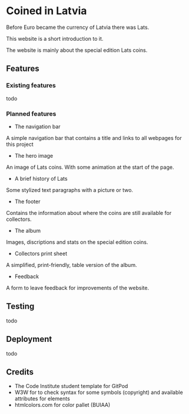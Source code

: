 # Coined in Latvia

Before Euro became the currency of Latvia there was Lats.

This website is a short introduction to it.

The website is mainly about the special edition Lats coins.

## Features

### Existing features

todo

### Planned features

* The navigation bar

A simple navigation bar that contains a title and links to all webpages for this project

* The hero image

An image of Lats coins. With some animation at the start of the page.

* A brief history of Lats

Some stylized text paragraphs with a picture or two.

* The footer

Contains the information about where the coins are still available for collectors.

* The album

Images, discriptions and stats on the special edition coins.

* Collectors print sheet

A simplified, print-friendly, table version of the album.

* Feedback 

A form to leave feedback for improvements of the website.

## Testing

todo

## Deployment

todo

## Credits

* The Code Institute student template for GitPod
* W3W for to check syntax for some symbols (copyright) and available attributes for elements
* htmlcolors.com for color pallet (BUIAA)